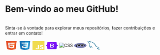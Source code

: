 <h1>Bem-vindo ao meu GitHub!</h1>
<br>
Sinta-se à vontade para explorar meus repositórios, fazer contribuições e entrar em contato!

<div style="display: inline_block"><br>
  <img title="HTML" align="center" alt="HTML" height="30" width="40" src="https://raw.githubusercontent.com/devicons/devicon/master/icons/html5/html5-original.svg">
  <img title="CSS" align="center" alt="CSS" height="30" width="40" src="https://raw.githubusercontent.com/devicons/devicon/master/icons/css3/css3-original.svg">
  <img title="JavaScript" align="center" alt="Js" height="30" width="40" src="https://raw.githubusercontent.com/devicons/devicon/master/icons/javascript/javascript-plain.svg">
  <img title="BootStrap" align="center" alt="CSS" height="30" width="40" src="https://raw.githubusercontent.com/devicons/devicon/master/icons/bootstrap/bootstrap-original.svg">
  <img title="WordPress" align="center" alt="CSS" height="30" width="40" src="https://cdn.jsdelivr.net/gh/devicons/devicon@latest/icons/wordpress/wordpress-plain.svg" />
  <img title="PHP" align="center" alt="CSS" height="30" width="40" src="https://raw.githubusercontent.com/devicons/devicon/master/icons/php/php-original.svg">
  <img title="MySQL" align="center" alt="CSS" height="30" width="40" src="https://raw.githubusercontent.com/devicons/devicon/master/icons/mysql/mysql-original.svg">
</div>
